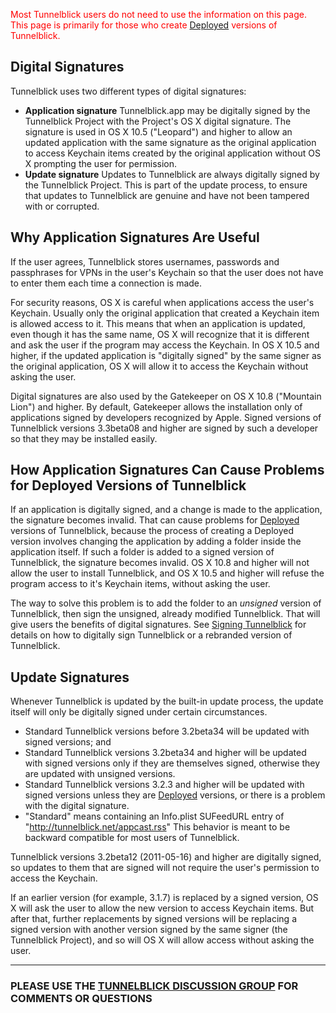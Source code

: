 <font color='red'>Most Tunnelblick users do not need to use the information on this page. This page is primarily for those who create <a href='cCusDeployed.md'>Deployed</a> versions of Tunnelblick._</font>_

## Digital Signatures ##
Tunnelblick uses two different types of digital signatures:
  * **Application signature** Tunnelblick.app may be digitally signed by the Tunnelblick Project with the Project's OS X digital signature. The signature is used in OS X 10.5 ("Leopard") and higher to allow an updated application with the same signature as the original application to access Keychain items created by the original application without OS X prompting the user for permission.
  * **Update signature** Updates to Tunnelblick are always digitally signed by the Tunnelblick Project. This is part of the update process, to ensure that updates to Tunnelblick are genuine and have not been tampered with or corrupted.

## Why Application Signatures Are Useful ##
If the user agrees, Tunnelblick stores usernames, passwords and passphrases for VPNs in the user's Keychain so that the user does not have to enter them each time a connection is made.

For security reasons, OS X is careful when applications access the user's Keychain. Usually only the original application that created a Keychain item is allowed access to it. This means that when an application is updated, even though it has the same name, OS X will recognize that it is different and ask the user if the program may access the Keychain. In OS X 10.5 and higher, if the updated application is "digitally signed" by the same signer as the original application, OS X will allow it to access the Keychain without asking the user.

Digital signatures are also used by the Gatekeeper on OS X 10.8 ("Mountain Lion") and higher. By default, Gatekeeper allows the installation only of applications signed by developers recognized by Apple. Signed versions of Tunnelblick versions 3.3beta08 and higher are signed by such a developer so that they may be installed easily.

## How Application Signatures Can Cause Problems for Deployed Versions of Tunnelblick ##
If an application is digitally signed, and a change is made to the application, the signature becomes invalid. That can cause problems for [Deployed](cCusDeployed.md) versions of Tunnelblick, because the process of creating a Deployed version involves changing the application by adding a folder inside the application itself. If such a folder is added to a signed version of Tunnelblick, the signature becomes invalid. OS X 10.8 and higher will not allow the user to install Tunnelblick, and OS X 10.5 and higher will refuse the program access to it's Keychain items, without asking the user.

The way to solve this problem is to add the folder to an _unsigned_ version of Tunnelblick,  then sign the unsigned, already modified Tunnelblick. That will give users the benefits of digital signatures. See [Signing Tunnelblick](cSigningTunnelblick.md) for details on how to digitally sign Tunnelblick or a rebranded version of Tunnelblick.

## Update Signatures ##
Whenever Tunnelblick is updated by the built-in update process, the update itself will only be digitally signed under certain circumstances.
  * Standard Tunnelblick versions before 3.2beta34 will be updated with signed versions; and
  * Standard Tunnelblick versions 3.2beta34 and higher will be updated with signed versions only if they are themselves signed, otherwise they are updated with unsigned versions.
  * Standard Tunnelblick versions 3.2.3 and higher will be updated with signed versions unless they are [Deployed](cCusDeployed.md) versions, or there is a problem with the digital signature.
  * "Standard" means containing an Info.plist SUFeedURL entry of "http://tunnelblick.net/appcast.rss"
This behavior is meant to be backward compatible for most users of Tunnelblick.

Tunnelblick versions 3.2beta12 (2011-05-16) and higher are digitally signed, so updates to them that are signed will not require the user's permission to access the Keychain.

If an earlier version (for example, 3.1.7) is replaced by a signed version, OS X will ask the user to allow the  new version to access Keychain items. But after that, further replacements by signed versions will be replacing a signed version with another version signed by the same signer (the Tunnelblick Project), and so will OS X will allow access without asking the user.


---


### PLEASE USE THE [TUNNELBLICK DISCUSSION GROUP](https://groups.google.com/forum/#!forum/tunnelblick-discuss) FOR COMMENTS OR QUESTIONS